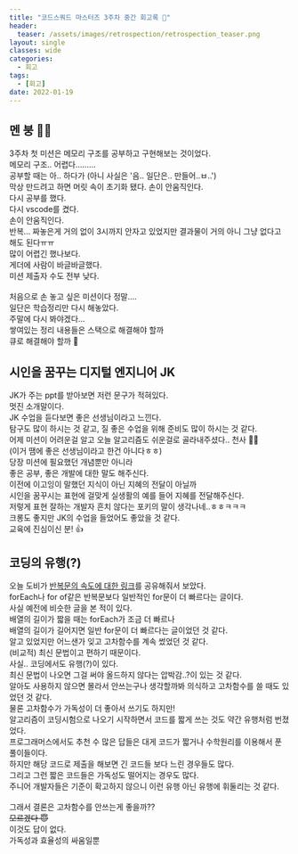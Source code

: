 ```yaml
---
title: "코드스쿼드 마스터즈 3주차 중간 회고록 🙂"
header:
  teaser: /assets/images/retrospection/retrospection_teaser.png
layout: single
classes: wide
categories:
  - 회고
tags:
  - [회고]
date: 2022-01-19
---
```


## 멘 붕 😵‍💫
3주차 첫 미션은 메모리 구조를 공부하고 구현해보는 것이었다.  
메모리 구조.. 어렵다.........  
공부할 때는 아.. 하다가 (아니 사실은 '음.. 일단은.. 만들어..ㅂ..')  
막상 만드려고 하면 머릿 속이 초기화 됐다. 손이 안움직인다.  
다시 공부를 했다.  
다시 vscode를 켰다.  
손이 안움직인다.  
반복... 짜놓은게 거의 없이 3시까지 안자고 있었지만 결과물이 거의 아니 그냥 없다고 해도 된다ㅠㅠ  
많이 어렵긴 했나보다.  
게더에 사람이 바글바글했다.  
미션 제출자 수도 전부 낮다.  
<br>
처음으로 손 놓고 싶은 미션이다 정말....  
일단은 학습정리만 다시 해놓았다.  
주말에 다시 봐야겠다...  
쌓여있는 정리 내용들은 스택으로 해결해야 할까  
큐로 해결해야 할까 🤣

## 시인을 꿈꾸는 디지털 엔지니어 JK
JK가 주는 ppt를 받아보면 저런 문구가 적혀있다.  
멋진 소개말이다.  
JK 수업을 듣다보면 좋은 선생님이라고 느낀다.  
탐구도 많이 하시는 것 같고, 질 좋은 수업을 위해 준비도 많이 하시는 것 같다.  
어제 미션이 어려운걸 알고 오늘 알고리즘도 쉬운걸로 골라내주셨다.. 천사 🧞‍♂️  
(이거 땜에 좋은 선생님이라고 한건 아니다ㅎㅎ)  
당장 미션에 필요했던 개념뿐만 아니라  
좋은 공부, 좋은 개발에 대한 말도 해주신다.  
이전에 이고잉이 말했던 지식이 아닌 지혜의 전달이 아닐까  
시인을 꿈꾸시는 표현에 걸맞게 실생활의 예를 들어 지혜를 전달해주신다.  
저렇게 표현 잘하는 개발자 흔치 않다는 포키의 말이 생각나네..ㅎㅎㅋㅋㅋ  
크롱도 좋지만 JK의 수업을 들었어도 좋았을 것 같다.  
교육에 진심이신 분! 👍

## 코딩의 유행(?)
오늘 도비가 <a href="https://medium.com/tech-tajawal/loops-performances-in-node-js-9fbccf2d6aa6">반복문의 속도에 대한 링크</a>를 공유해줘서 보았다.  
forEach나 for of같은 반복문보다 일반적인 for문이 더 빠르다는 글이다.  
사실 예전에 비슷한 글을 본 적이 있다.  
배열의 길이가 짧을 때는 forEach가 조금 더 빠르나  
배열의 길이가 길어지면 일반 for문이 더 빠르다는 글이었던 것 같다.  
알고 있었지만 어느샌가 잊고 고차함수를 계속 썼었던 것 같다.  
(비교적) 최신 문법이고 편하기 때문이다.  
사실.. 코딩에서도 유행(?)이 있다.  
최신 문법이 나오면 그걸 써야 올드하지 않다는 압박감..?이 있는 것 같다.  
알아도 사용하지 않으면 몰라서 안쓰는구나 생각할까봐 의식하고 고차함수를 쓸 때도 있었던 것 같다.  
물론 고차함수가 가독성이 더 좋아서 쓰기도 하지만!  
알고리즘이 코딩시험으로 나오기 시작하면서 코드를 짧게 쓰는 것도 약간 유행처럼 번졌었다.  
프로그래머스에서도 추천 수 많은 답들은 대게 코드가 짧거나 수학원리를 이용해서 푼 풀이들이다.  
하지만 해당 코드로 제출을 해보면 긴 코드들 보다 느린 경우들도 많다.  
그리고 그런 짧은 코드들은 가독성도 떨어지는 경우도 많다.  
주니어 개발자들은 기준이 확고하지 않으니 이런 유행 아닌 유행에 휘둘리는 것 같다.  
<br>
그래서 결론은 고차함수를 안쓰는게 좋을까??  
<s>모르겠다 😇</s>  
이것도 답이 없다.  
가독성과 효율성의 싸움일뿐